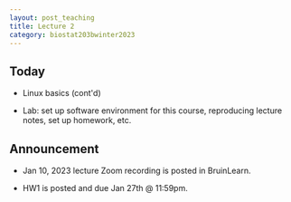 ```yaml
---
layout: post_teaching
title: Lecture 2
category: biostat203bwinter2023
---
```


## Today

* Linux basics (cont'd)

* Lab: set up software environment for this course, reproducing lecture notes, set up homework, etc.

## Announcement

* Jan 10, 2023 lecture Zoom recording is posted in BruinLearn.

* HW1 is posted and due Jan 27th @ 11:59pm.
